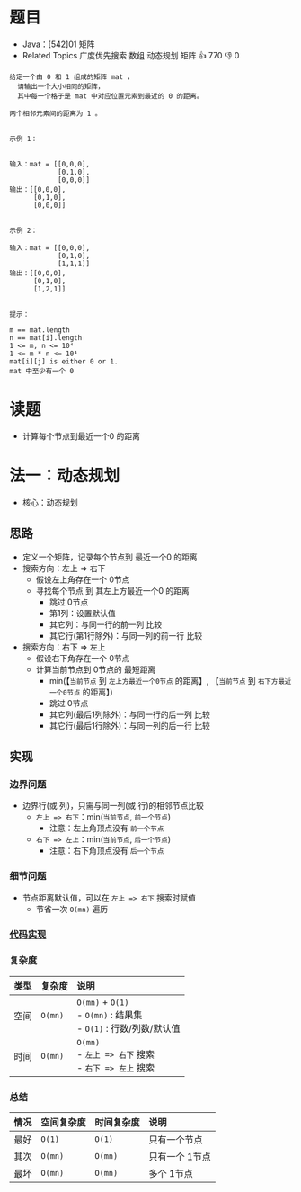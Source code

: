 # 题目

- Java：[542]01 矩阵
- Related Topics 广度优先搜索 数组 动态规划 矩阵 👍 770 👎 0

```text
给定一个由 0 和 1 组成的矩阵 mat ，
  请输出一个大小相同的矩阵，
  其中每一个格子是 mat 中对应位置元素到最近的 0 的距离。 

两个相邻元素间的距离为 1 。 


示例 1： 


输入：mat = [[0,0,0],
            [0,1,0],
            [0,0,0]]
输出：[[0,0,0],
      [0,1,0],
      [0,0,0]]


示例 2： 

输入：mat = [[0,0,0],
            [0,1,0],
            [1,1,1]]
输出：[[0,0,0],
      [0,1,0],
      [1,2,1]]


提示： 

m == mat.length 
n == mat[i].length 
1 <= m, n <= 10⁴ 
1 <= m * n <= 10⁴ 
mat[i][j] is either 0 or 1. 
mat 中至少有一个 0 
```

# 读题

- 计算每个节点到最近一个0 的距离

# 法一：动态规划

- 核心：动态规划

## 思路

- 定义一个矩阵，记录每个节点到 最近一个0 的距离
- 搜索方向：左上 => 右下
  - 假设左上角存在一个 0节点
  - 寻找每个节点 到 其左上方最近一个0 的距离
    - 跳过 0节点
    - 第1列：设置默认值
    - 其它列：与同一行的前一列 比较
    - 其它行(第1行除外)：与同一列的前一行 比较
- 搜索方向：右下 => 左上
  - 假设右下角存在一个 0节点
  - 计算当前节点到 0节点的 最短距离
    - min(【`当前节点` 到 `左上方最近一个0节点` 的距离】, 【`当前节点` 到 `右下方最近一个0节点` 的距离】)
    - 跳过 0节点
    - 其它列(最后1列除外)：与同一行的后一列 比较
    - 其它行(最后1行除外)：与同一列的后一行 比较

## 实现

### 边界问题

- 边界行(或 列)，只需与同一列(或 行)的相邻节点比较
  - `左上 => 右下`：min(`当前节点`, `前一个节点`)
    - 注意：左上角顶点没有 `前一个节点`
  - `右下 => 左上`：min(`当前节点`, `后一个节点`)
    - 注意：右下角顶点没有 `后一个节点`

### 细节问题

- 节点距离默认值，可以在 `左上 => 右下` 搜索时赋值
  - 节省一次 `O(mn)` 遍历

### [代码实现](Demo01.java)

### 复杂度

类型 | 复杂度 | 说明
:--- |:--- |:---
空间 | `O(mn)` | `O(mn)` + `O(1)` </br> - `O(mn)` : 结果集 </br> - `O(1)` : 行数/列数/默认值
时间 | `O(mn)` | `O(mn)` </br> - `左上 => 右下` 搜索 </br> - `右下 => 左上` 搜索

### 总结

情况 | 空间复杂度 | 时间复杂度 | 说明
:--- |:--- |:--- |:---
最好 | `O(1)` | `O(1)` | 只有一个节点
其次 | `O(mn)` | `O(mn)` | 只有一个 1节点
最坏 | `O(mn)` | `O(mn)` | 多个 1节点
